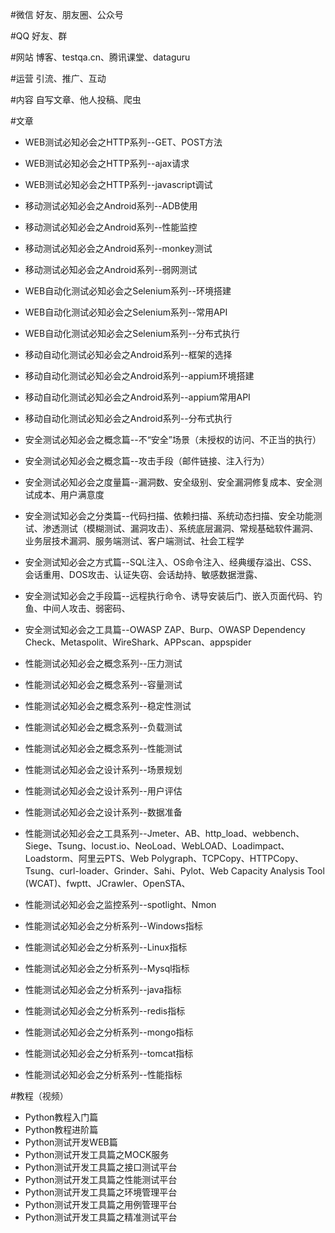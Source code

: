 #微信
好友、朋友圈、公众号

#QQ
好友、群

#网站
博客、testqa.cn、腾讯课堂、dataguru

#运营
引流、推广、互动

#内容
自写文章、他人投稿、爬虫

#文章
- WEB测试必知必会之HTTP系列--GET、POST方法
- WEB测试必知必会之HTTP系列--ajax请求
- WEB测试必知必会之HTTP系列--javascript调试

- 移动测试必知必会之Android系列--ADB使用
- 移动测试必知必会之Android系列--性能监控
- 移动测试必知必会之Android系列--monkey测试
- 移动测试必知必会之Android系列--弱网测试

- WEB自动化测试必知必会之Selenium系列--环境搭建
- WEB自动化测试必知必会之Selenium系列--常用API
- WEB自动化测试必知必会之Selenium系列--分布式执行

- 移动自动化测试必知必会之Android系列--框架的选择
- 移动自动化测试必知必会之Android系列--appium环境搭建
- 移动自动化测试必知必会之Android系列--appium常用API
- 移动自动化测试必知必会之Android系列--分布式执行

- 安全测试必知必会之概念篇--不“安全”场景（未授权的访问、不正当的执行）
- 安全测试必知必会之概念篇--攻击手段（邮件链接、注入行为）

- 安全测试必知必会之度量篇--漏洞数、安全级别、安全漏洞修复成本、安全测试成本、用户满意度

- 安全测试知必会之分类篇--代码扫描、依赖扫描、系统动态扫描、安全功能测试、渗透测试（模糊测试、漏洞攻击）、系统底层漏洞、常规基础软件漏洞、业务层技术漏洞、服务端测试、客户端测试、社会工程学
- 安全测试知必会之方式篇--SQL注入、OS命令注入、经典缓存溢出、CSS、会话重用、DOS攻击、认证失窃、会话劫持、敏感数据泄露、
- 安全测试知必会之手段篇--远程执行命令、诱导安装后门、嵌入页面代码、钓鱼、中间人攻击、弱密码、
- 安全测试知必会之工具篇--OWASP ZAP、Burp、OWASP Dependency Check、Metaspolit、WireShark、APPscan、appspider


- 性能测试必知必会之概念系列--压力测试
- 性能测试必知必会之概念系列--容量测试
- 性能测试必知必会之概念系列--稳定性测试
- 性能测试必知必会之概念系列--负载测试
- 性能测试必知必会之概念系列--性能测试

- 性能测试必知必会之设计系列--场景规划
- 性能测试必知必会之设计系列--用户评估
- 性能测试必知必会之设计系列--数据准备

- 性能测试必知必会之工具系列--Jmeter、AB、http_load、webbench、Siege、Tsung、locust.io、NeoLoad、WebLOAD、Loadimpact、Loadstorm、阿里云PTS、Web Polygraph、TCPCopy、HTTPCopy、Tsung、curl-loader、Grinder、Sahi、Pylot、Web Capacity Analysis Tool (WCAT)、fwptt、JCrawler、OpenSTA、

- 性能测试必知必会之监控系列--spotlight、Nmon

- 性能测试必知必会之分析系列--Windows指标
- 性能测试必知必会之分析系列--Linux指标
- 性能测试必知必会之分析系列--Mysql指标
- 性能测试必知必会之分析系列--java指标
- 性能测试必知必会之分析系列--redis指标
- 性能测试必知必会之分析系列--mongo指标
- 性能测试必知必会之分析系列--tomcat指标
- 性能测试必知必会之分析系列--性能指标

#教程（视频）
- Python教程入门篇
- Python教程进阶篇
- Python测试开发WEB篇
- Python测试开发工具篇之MOCK服务
- Python测试开发工具篇之接口测试平台
- Python测试开发工具篇之性能测试平台
- Python测试开发工具篇之环境管理平台
- Python测试开发工具篇之用例管理平台
- Python测试开发工具篇之精准测试平台


